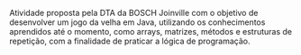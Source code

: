 Atividade proposta pela DTA da BOSCH Joinville com o objetivo de desenvolver um jogo da velha em Java, utilizando os conhecimentos aprendidos até o momento, como arrays, matrizes, métodos e estruturas de repetição, com a finalidade de praticar a lógica de programação.
